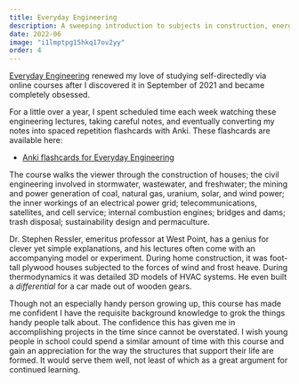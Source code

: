 ```yaml
---
title: Everyday Engineering
description: A sweeping introduction to subjects in construction, energy, electricity, transportation, telecommunications, even satellites. A real tour de force.
date: 2022-06
image: "i1lmptpg15hkq17ov2yy"
order: 4
---
```


[Everyday Engineering](https://www.wondrium.com/everyday-engineering-understanding-the-marvels-of-daily-life) renewed my love of studying self-directedly via online courses after I discovered it in September of 2021 and became completely obsessed.

For a little over a year, I spent scheduled time each week watching these engineering lectures, taking careful notes, and eventually converting my notes into spaced repetition flashcards with Anki. These flashcards are available here:

- [Anki flashcards for Everyday Engineering](https://drive.google.com/drive/folders/1d6sgeQ8acKntH_qEu-RnHMZrHx5vhp9F?usp=sharing)

The course walks the viewer through the construction of houses; the civil engineering involved in stormwater, wastewater, and freshwater; the mining and power generation of coaI, natural gas, uranium, solar, and wind power; the inner workings of an electrical power grid; telecommunications, satellites, and cell service; internal combustion engines; bridges and dams; trash disposal; sustainability design and permaculture.

Dr. Stephen Ressler, emeritus professor at West Point, has a genius for clever yet simple explanations, and his lectures often come with an accompanying model or experiment. During home construction, it was foot-tall plywood houses subjected to the forces of wind and frost heave. During thermodynamics it was detailed 3D models of HVAC systems. He even built a _differential_ for a car made out of wooden gears.

Though not an especially handy person growing up, this course has made me confident I have the requisite background knowledge to grok the things handy people talk about. The confidence this has given me in accomplishing projects in the time since cannot be overstated. I wish young people in school could spend a similar amount of time with this course and gain an appreciation for the way the structures that support their life are formed. It would serve them well, not least of which as a great argument for continued learning.
